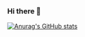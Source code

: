 ### Hi there 👋



[![Anurag's GitHub stats](https://github-readme-stats.vercel.app/api?username=elo1lson&show_icons=true)](https://github.com/elo1lson)
